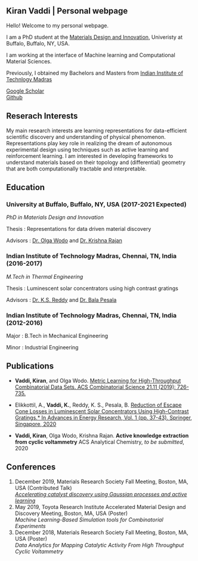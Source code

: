 ## Kiran Vaddi | Personal webpage 

Hello! Welcome to my personal webpage.

I am a PhD student at the [Materials Design and Innovation](http://engineering.buffalo.edu/materials-design-innovation.html), Univeristy at Buffalo, Buffalo, NY, USA. 

I am working at the interface of Machine learning and Computational Material Sciences. 

Previously, I obtained my Bachelors and Masters from [Indian Institute of Technlogy Madras](https://www.iitm.ac.in/)

[Google Scholar](https://scholar.google.com/citations?user=GbNEbEkAAAAJ&hl=en&oi=ao) \
[Github](https://github.com/kiranvad)


## Reserach Interests
My main research interests are learning representations for data-efficient scientific discovery and understanding of physical phenomenon. Representations play key role in realizing the dream of autonomous experimental design using techniques such as active learning and reinforcement learning. I am interested in developing frameworks to understand materials based on their topology and (differential) geometry that are both computationally tractable and interpretable.

## Education

### University at Buffalo, Buffalo, NY, USA (2017-2021 Expected)
_PhD in Materials Design and Innovation_

Thesis : Representations for data driven material discovery

Advisors : [Dr. Olga Wodo](http://www.owodo.org/}) and [Dr. Krishna Rajan](https://tinyurl.com/y68324n2)

### Indian Institute of Technology Madras, Chennai, TN, India (2016-2017)
_M.Tech in Thermal Engineering_

Thesis :  Luminescent solar concentrators using high contrast gratings 

Advisors : [Dr. K.S. Reddy](https://home.iitm.ac.in/ksreddy/) and [Dr. Bala Pesala](http://re.acsir.res.in/drbalapesala/biography/)

### Indian Institute of Technology Madras, Chennai, TN, India (2012-2016)
Major : B.Tech in Mechanical Engineering 

Minor : Industrial Engineering 
 
## Publications

* **Vaddi, Kiran**, and Olga Wodo. [Metric Learning for High-Throughput Combinatorial Data Sets. ACS Combinatorial Science 21.11 (2019): 726-735.](https://pubs.acs.org/doi/abs/10.1021/acscombsci.9b00086)

* Elikkottil, A., **Vaddi, K.**, Reddy, K. S., Pesala, B. [Reduction of Escape Cone Losses in Luminescent Solar Concentrators Using High-Contrast Gratings.* In Advances in Energy Research, Vol. 1 (pp. 37-43). Springer, Singapore, 2020](https://link.springer.com/chapter/10.1007/978-981-15-2666-4_5)

* **Vaddi, Kiran**, Olga Wodo, Krishna Rajan. **Active knowledge extraction from cyclic voltammetry** ACS Analytical Chemistry, _to be submitted_, 2020
 

## Conferences
1. December 2019, Materials Research Society Fall Meeting, Boston, MA, USA (Contributed Talk) \
[*Accelerating catalyst discovery using Gaussian processes and active learning*](https://github.com/kiranvad/gpcv/blob/master/docs/MRS2019.pdf) 
2. May 2019, Toyota Research Institute Accelerated Material Design and Discovery Meeting, Boston, MA, USA (Poster) \
*Machine Learning-Based Simulation tools for Combinatorial Experiments*
3. December 2018, Materials Research Society Fall Meeting, Boston, MA, USA (Poster) \
*Data Analytics for Mapping Catalytic Activity From High Throughput Cyclic Voltammetry*
    

